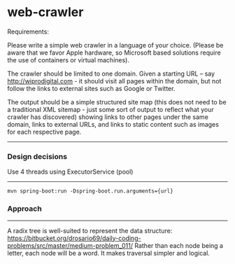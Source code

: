 # web-crawler

Requirements:

Please write a simple web crawler in a language of your choice.  (Please be aware that we favor Apple hardware, so Microsoft based solutions require the use of containers or virtual machines).

The crawler should be limited to one domain. Given a starting URL – say http://wiprodigital.com - it should visit all pages within the domain, but not follow the links to external sites such as Google or Twitter.

The output should be a simple structured site map (this does not need to be a traditional XML sitemap - just some sort of output to reflect what your crawler has discovered) showing links to other pages under the same domain, links to external URLs, and links to static content such as images for each respective page.

---

### Design decisions

Use 4 threads using ExecutorService (pool)

---

`mvn spring-boot:run -Dspring-boot.run.arguments={url}`


### Approach

---

A radix tree is well-suited to represent the data structure:
https://bitbucket.org/drosario69/daily-coding-problems/src/master/medium-problem_011/
Rather than each node being a letter, each node will be a word. It makes traversal simpler and logical.
